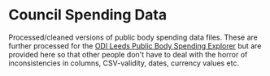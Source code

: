 # Council Spending Data

Processed/cleaned versions of public body spending data files. These are further processed for the [ODI Leeds Public Body Spending Explorer](https://odileeds.org/projects/council-spending/) but are provided here so that other people don't have to deal with the horror of inconsistencies in columns, CSV-validity, dates, currency values etc.

